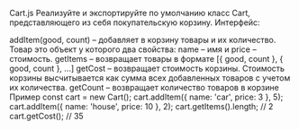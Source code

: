 Cart.js
Реализуйте и экспортируйте по умолчанию класс Cart, представляющего из себя покупательскую корзину. Интерфейс:

addItem(good, count) – добавляет в корзину товары и их количество. Товар это объект у которого два свойства: name – имя и price – стоимость.
getItems – возвращает товары в формате [{ good, count }, { good, count }, ...]
getCost – возвращает стоимость корзины. Стоимость корзины высчитывается как сумма всех добавленных товаров с учетом их количества.
getCount – возвращает количество товаров в корзине
Пример
const cart = new Cart();
cart.addItem({ name: 'car', price: 3 }, 5);
cart.addItem({ name: 'house', price: 10 }, 2);
cart.getItems().length; // 2
cart.getCost(); // 35